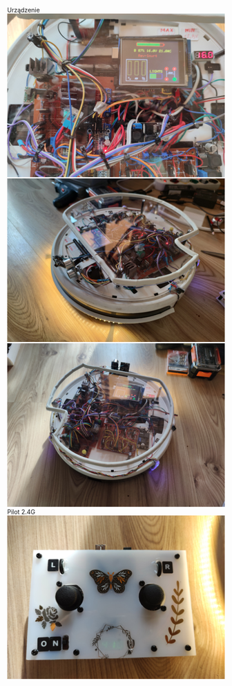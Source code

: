 Urządzenie
![Screenshot](1709020947543.jpg)
![Screenshot](1709020947536.jpg)
![Screenshot](1709020947552.jpg)
Pilot 2.4G
![Screenshot](1709020947525.jpg)
